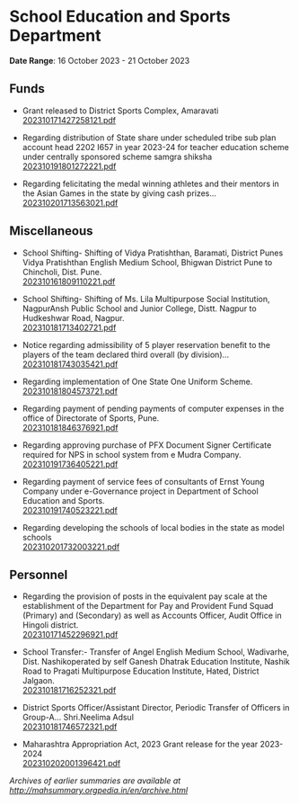 # School Education and Sports Department

**Date Range**: 16 October 2023 - 21 October 2023


## Funds
- Grant released to District Sports Complex, Amaravati\
  [202310171427258121.pdf](https://gr.maharashtra.gov.in/Site/Upload/Government%20Resolutions/English/202310171427258121.pdf)

- Regarding distribution of State share under scheduled tribe sub plan account head 2202 I657 in year 2023-24 for teacher education scheme under centrally sponsored scheme samgra shiksha\
  [202310191801272221.pdf](https://gr.maharashtra.gov.in/Site/Upload/Government%20Resolutions/English/202310191801272221.pdf)

- Regarding felicitating the medal winning athletes and their mentors in the Asian Games in the state by giving cash prizes...\
  [202310201713563021.pdf](https://gr.maharashtra.gov.in/Site/Upload/Government%20Resolutions/English/202310201713563021.pdf)

## Miscellaneous
- School Shifting- Shifting of Vidya Pratishthan, Baramati, District Punes Vidya Pratishthan English Medium School, Bhigwan District Pune to Chincholi, Dist. Pune.\
  [202310161809110221.pdf](https://gr.maharashtra.gov.in/Site/Upload/Government%20Resolutions/English/202310161809110221.pdf)

- School Shifting- Shifting of Ms. Lila Multipurpose Social Institution, NagpurAnsh Public School and Junior College, Distt. Nagpur to Hudkeshwar Road, Nagpur.\
  [202310181713402721.pdf](https://gr.maharashtra.gov.in/Site/Upload/Government%20Resolutions/English/202310181713402721.pdf)

- Notice regarding admissibility of 5 player reservation benefit to the players of the team declared third overall (by division)...\
  [202310181743035421.pdf](https://gr.maharashtra.gov.in/Site/Upload/Government%20Resolutions/English/202310181743035421.pdf)

- Regarding implementation of One State One Uniform Scheme.\
  [202310181804573721.pdf](https://gr.maharashtra.gov.in/Site/Upload/Government%20Resolutions/English/202310181804573721.pdf)

- Regarding payment of pending payments of computer expenses in the office of Directorate of Sports, Pune.\
  [202310181846376921.pdf](https://gr.maharashtra.gov.in/Site/Upload/Government%20Resolutions/English/202310181846376921.pdf)

- Regarding approving purchase of PFX Document Signer Certificate required for NPS in school system from e Mudra Company.\
  [202310191736405221.pdf](https://gr.maharashtra.gov.in/Site/Upload/Government%20Resolutions/English/202310191736405221.pdf)

- Regarding payment of service fees of consultants of Ernst Young Company under e-Governance project in Department of School Education and Sports.\
  [202310191740523221.pdf](https://gr.maharashtra.gov.in/Site/Upload/Government%20Resolutions/English/202310191740523221.pdf)

- Regarding developing the schools of local bodies in the state as model schools\
  [202310201732003221.pdf](https://gr.maharashtra.gov.in/Site/Upload/Government%20Resolutions/English/202310201732003221.pdf)

## Personnel
- Regarding the provision of posts in the equivalent pay scale at the establishment of the Department for Pay and Provident Fund Squad (Primary) and (Secondary) as well as Accounts Officer, Audit Office in Hingoli district.\
  [202310171452296921.pdf](https://gr.maharashtra.gov.in/Site/Upload/Government%20Resolutions/English/202310171452296921.pdf)

- School Transfer:- Transfer of Angel English Medium School, Wadivarhe, Dist. Nashikoperated by self Ganesh Dhatrak Education Institute, Nashik Road to Pragati Multipurpose Education Institute, Hated, District Jalgaon.\
  [202310181716252321.pdf](https://gr.maharashtra.gov.in/Site/Upload/Government%20Resolutions/English/202310181716252321.pdf)

- District Sports Officer/Assistant Director, Periodic Transfer of Officers in Group-A... Shri.Neelima Adsul\
  [202310181746572321.pdf](https://gr.maharashtra.gov.in/Site/Upload/Government%20Resolutions/English/202310181746572321.pdf)

- Maharashtra Appropriation Act, 2023 Grant release for the year 2023-2024\
  [202310202001396421.pdf](https://gr.maharashtra.gov.in/Site/Upload/Government%20Resolutions/English/202310202001396421.pdf)


*Archives of earlier summaries are available at http://mahsummary.orgpedia.in/en/archive.html*